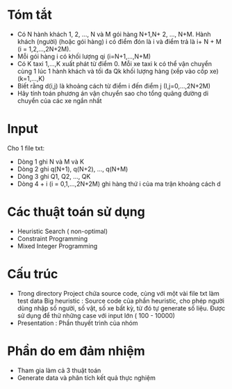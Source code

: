 # Tóm tắt
  + Có N hành khách 1, 2, ..., N và M gói hàng N+1,N+ 2,
  ..., N+M. Hành khách (người) (hoặc gói hàng) i có
  điểm đón là i và điểm trả là i+ N + M (i =
  1,2,...,2N+2M).
  + Mỗi gói hàng i có khối lượng qi (i=N+1,...,N+M)
  + Có K taxi 1,...,K xuất phát từ điểm 0. Mỗi xe taxi k có
  thể vận chuyển cùng 1 lúc 1 hành khách và tối đa Qk
  khối lượng hàng (xếp vào cốp xe) (k=1,...,K)
  + Biết rằng d(i,j) là khoảng cách từ điểm i đến điểm j
  (I,j=0,...,2N+2M)
  + Hãy tính toán phương án vận chuyển sao cho tổng
    quãng đường di chuyển của các xe ngắn nhất  

# Input
Cho 1 file txt:
   + Dòng 1 ghi N và M và K
   + Dòng 2 ghi q(N+1), q(N+2), ..., q(N+M)
   + Dòng 3 ghi Q1, Q2, ..., QK
   + Dòng 4 + i (i = 0,1,...,2N+2M) ghi hàng thứ i của ma trận khoảng cách d

# Các thuật toán sử dụng
   + Heuristic Search ( non-optimal)
   + Constraint Programming
   + Mixed Integer Programming

# Cấu trúc
   + Trong directory Project chứa source code, cùng với một vài file txt làm test data
   Big heuristic : Source code của phần heuristic, cho phép người dùng nhập số người, số vật, số xe bất kỳ, từ đó tự generate số liệu. Được sử dụng để thử những case với input lớn ( 100 - 10000)
   + Presentation : Phần thuyết trình của nhóm

# Phần do em đảm nhiệm
  + Tham gia làm cả 3 thuật toán
  + Generate data và phân tích kết quả thực nghiệm
